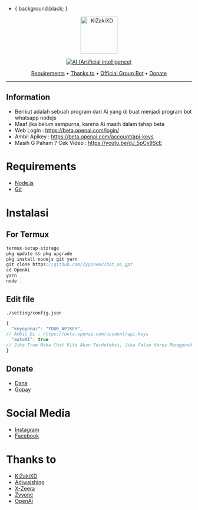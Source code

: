 
  * {
    background:black;
  }
<p align="center">
<img src="https://telegra.ph/file/14ffa79b1d7a36e3ecfa5.jpg" alt="KiZakiXD" width="100"/>


</p>
<p align="center">
<a href="#"><img title="AI (Artificial intelligence)" src="https://img.shields.io/badge/SIMPLE BOT WHATSAP AI-yellow?colorA=%23ff0000&colorB=%23017e40&style=for-the-badge"></a>
</p>


<p align="center">
  <a href="https://github.com/Zyyonee2/OpenAi#requirements">Requirements</a> •
  <a href="https://github.com/Zyyonee2/OpenAi#thanks-to">Thanks to</a> •
  <a href="https://github.com/Zyyonee2/OpenAi#Social-Media"> Official Group Bot</a> •
  <a href="https://github.com/Zyyonee2/OpenAi#donate">Donate</a>
</p>
</div>


---

## Information
* Berikut adalah sebuah program dari Ai yang di buat menjadi program bot whatsapp nodejs
* Maaf jika belum sempurna, karena Ai masih dalam tahap beta
* Web Login : https://beta.openai.com/login/
* Ambil Apikey : https://beta.openai.com/account/api-keys
* Masih G Paham ? Cek Video : https://youtu.be/dJ_5pCx9ScE

# Requirements
* [Node.js](https://nodejs.org/en/)
* [Git](https://git-scm.com/downloads)

# Instalasi
## For Termux
```ts
termux-setup-storage
pkg update && pkg upgrade
pkg install nodejs git yarn
git clone https://github.com/Zyyonee2/bot_ai_gpt
cd OpenAi
yarn
node .
```

## Edit file
`./setting/config.json`
```ts
{
  "keyopenai": "YOUR_APIKEY", 
// Ambil Di : https://beta.openai.com/account/api-keys
  "autoAI": true 
// Jika True Maka Chat Kita Akan Terdeteksi, Jika False Harus Menggunakan .ai <text>
}
```


## Donate
- [Dana](https://wa.me/62895611413900?text=Bang+mau+donasi)
- [Gopay](https://wa.me/62895611413900?text=Bang+mau+donasi)

# Social Media
- [Instagram](https://www.instagram.com/zyyoneee/)
- [Facebook](https://www.facebook.com/notifcoding)

# Thanks to
- [KiZakiXD](https://github.com/kizakixd) <br> 
- [Adiwajshing](https://github.com/adiwajshing) <br> 
- [X-Zeera](https://github.com/xzeera-id) <br> 
- [Zyyone](https://github.com/Zyyonee2) <br>  
- [OpenAi](https://beta.openai.com/) <br> 
